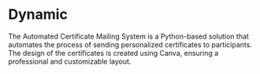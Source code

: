 # Dynamic
The Automated Certificate Mailing System is a Python-based solution that automates the process of sending personalized certificates to participants. The design of the certificates is created using Canva, ensuring a professional and customizable layout.